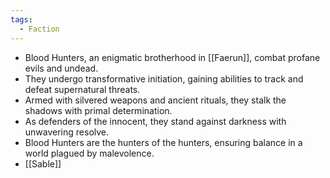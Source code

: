 ```yaml
---
tags:
  - Faction
---
```

- Blood Hunters, an enigmatic brotherhood in [[Faerun]], combat profane evils and undead.
- They undergo transformative initiation, gaining abilities to track and defeat supernatural threats.
- Armed with silvered weapons and ancient rituals, they stalk the shadows with primal determination.
- As defenders of the innocent, they stand against darkness with unwavering resolve.
- Blood Hunters are the hunters of the hunters, ensuring balance in a world plagued by malevolence.
- [[Sable]]